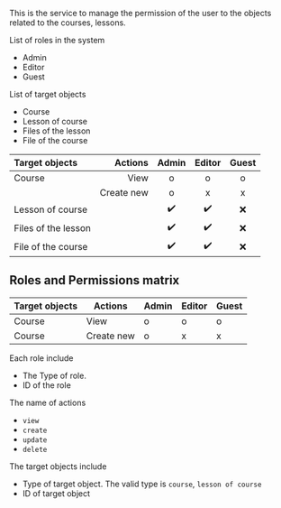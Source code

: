 This is the service to manage the permission of the user to the objects related to the courses, lessons.

List of roles in the system
- Admin
- Editor
- Guest

List of target objects
- Course
- Lesson of course
- Files of the lesson
- File of the course

| Target objects      | Actions | Admin | Editor | Guest |
| :-------------      | ------: | :---: | :----: | :---: |
| Course              | View | o | o | o |
|                     | Create new | o | x | x |
| Lesson of course | | ✔️ | ✔️ | ❌ |
| Files of the lesson |  | ✔️ | ✔️ | ❌ |
| File of the course |  | ✔️ | ✔️ | ❌ |


## Roles and Permissions matrix
<table>
<thead>
<tr>
<th>Target objects</th>
<th>Actions</th>
<th>Admin</th>
<th>Editor</th>
<th>Guest</th>
</tr>
</thead>
<tbody>
<tr>
<td>Course</td>
<td>View</td>
<td>o</td>
<td>o</td>
<td>o</td>
</tr>
<tr>
<td>Course</td>
<td>Create new</td>
<td>o</td>
<td>x</td>
<td>x</td>
</tr>
</tbody>
</table>

Each role include 
- The Type of role.
- ID of the role

The name of actions
- `view`
- `create`
- `update`
- `delete`

The target objects include
- Type of target object. The valid type is `course`, `lesson of course`
- ID of target object
